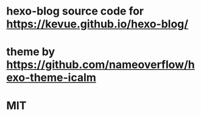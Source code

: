 # hexo-blog source code for https://kevue.github.io/hexo-blog/

# theme by https://github.com/nameoverflow/hexo-theme-icalm

# MIT
